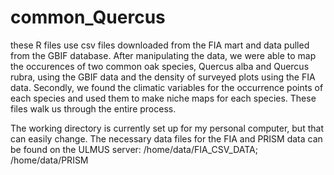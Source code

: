 # common_Quercus
these R files use csv files downloaded from the FIA mart and data pulled from the GBIF database. 
After manipulating the data, we were able to map the occurences of two common oak species, Quercus alba and Quercus rubra, using the GBIF data
and the density of surveyed plots using the FIA data. Secondly, we found the climatic variables for the occurrence points of each species and used them to make niche maps for each species. These files walk us through the entire process.

The working directory is currently set up for my personal computer, but that can easily change.
The necessary data files for the FIA and PRISM data can be found on the ULMUS server: /home/data/FIA_CSV_DATA; /home/data/PRISM

